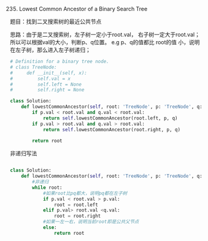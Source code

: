 235. Lowest Common Ancestor of a Binary Search Tree

题目：找到二叉搜索树的最近公共节点

思路：由于是二叉搜索树，左子树一定小于root.val， 右子树一定大于root.val；  
所以可以根据val的大小，判断p、q位置。 e.g p、q的值都比 root的值 小，说明在左子树，那么进入左子树递归；

```python
# Definition for a binary tree node.
# class TreeNode:
#     def __init__(self, x):
#         self.val = x
#         self.left = None
#         self.right = None

class Solution:
    def lowestCommonAncestor(self, root: 'TreeNode', p: 'TreeNode', q: 'TreeNode') -> 'TreeNode':
        if p.val < root.val and q.val < root.val:
            return self.lowestCommonAncestor(root.left, p, q)
        if p.val > root.val and q.val > root.val:
            return self.lowestCommonAncestor(root.right, p, q)
        
        return root
```
非递归写法
```python

class Solution:
    def lowestCommonAncestor(self, root: 'TreeNode', p: 'TreeNode', q: 'TreeNode') -> 'TreeNode':
        #非递归
        while root:
            #如果root比pq都大，说明pq都在左子树
            if p.val < root.val > p.val:
                root = root.left
            elif p.val> root.val <q.val:
                root = root.right
            #如果一左一右，说明当前root即是公共父节点
            else:
                return root
```
